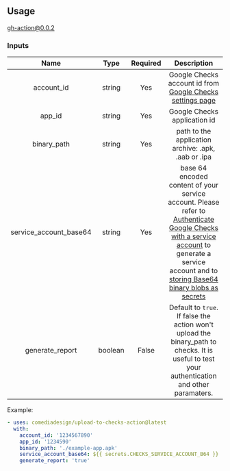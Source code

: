 ## Usage

gh-action@0.0.2

### Inputs

| Name  | Type  | Required | Description  |
|:-:|:-:|:-:|:-:|
| account_id  | string  |  Yes | Google Checks account id from [Google Checks settings page](https://checks.area120.google.com/console/settings) |
| app_id  | string  |  Yes | Google Checks application id |
| binary_path  | string  |  Yes | path to the application archive: .apk, .aab or .ipa |
| service_account_base64  | string  |  Yes | base 64 encoded content of your service account. Please refer to [Authenticate Google Checks with a service account](https://developers.google.com/checks/guide/integrate/cli/install-checks-cli#authenticate-cli) to generate a service account and to [storing Base64 binary blobs as secrets](https://docs.github.com/en/actions/security-guides/using-secrets-in-github-actions#storing-base64-binary-blobs-as-secrets)  |
| generate_report  | boolean  |  False | Default to `true`. If false the action won't upload the binary_path to checks. It is useful to test your authentication and other paramaters. |

Example:
```yaml
- uses: comediadesign/upload-to-checks-action@latest
  with:
    account_id: '1234567890'
    app_id: '1234590'
    binary_path: './example-app.apk'
    service_account_base64: ${{ secrets.CHECKS_SERVICE_ACCOUNT_B64 }}
    generate_report: 'true'
```
